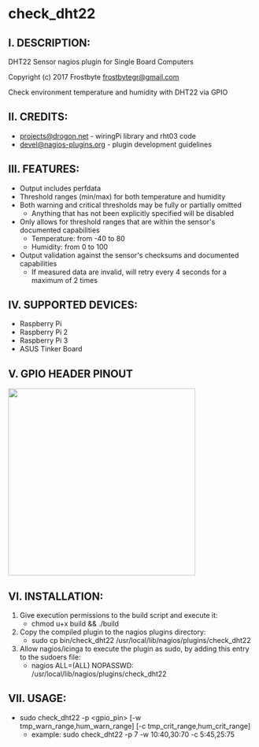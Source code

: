 # check_dht22

## I. DESCRIPTION:

DHT22 Sensor nagios plugin for Single Board Computers

Copyright (c) 2017 Frostbyte <frostbytegr@gmail.com>

Check environment temperature and humidity with DHT22 via GPIO

## II. CREDITS:

* <projects@drogon.net> - wiringPi library and rht03 code
* <devel@nagios-plugins.org> - plugin development guidelines

## III. FEATURES:

* Output includes perfdata
* Threshold ranges (min/max) for both temperature and humidity
* Both warning and critical thresholds may be fully or partially omitted
  - Anything that has not been explicitly specified will be disabled
* Only allows for threshold ranges that are within the sensor's documented capabilities
  - Temperature: from -40 to 80
  - Humidity: from 0 to 100
* Output validation against the sensor's checksums and documented capabilities
  - If measured data are invalid, will retry every 4 seconds for a maximum of 2 times

## IV. SUPPORTED DEVICES:

* Raspberry Pi
* Raspberry Pi 2
* Raspberry Pi 3
* ASUS Tinker Board

## V. GPIO HEADER PINOUT

<img src="https://raw.githubusercontent.com/FrostbyteGR/check_dht22/master/Doc/j8header.png" width="380">

## VI. INSTALLATION:

1. Give execution permissions to the build script and execute it:
   - chmod u+x build && ./build
2. Copy the compiled plugin to the nagios plugins directory:
   - sudo cp bin/check_dht22 /usr/local/lib/nagios/plugins/check_dht22
3. Allow nagios/icinga to execute the plugin as sudo, by adding this entry to the sudoers file:
   - nagios ALL=(ALL) NOPASSWD: /usr/local/lib/nagios/plugins/check_dht22

## VII. USAGE:

* sudo check_dht22 -p <gpio_pin> [-w tmp_warn_range,hum_warn_range] [-c tmp_crit_range,hum_crit_range]
  - example: sudo check_dht22 -p 7 -w 10:40,30:70 -c 5:45,25:75

